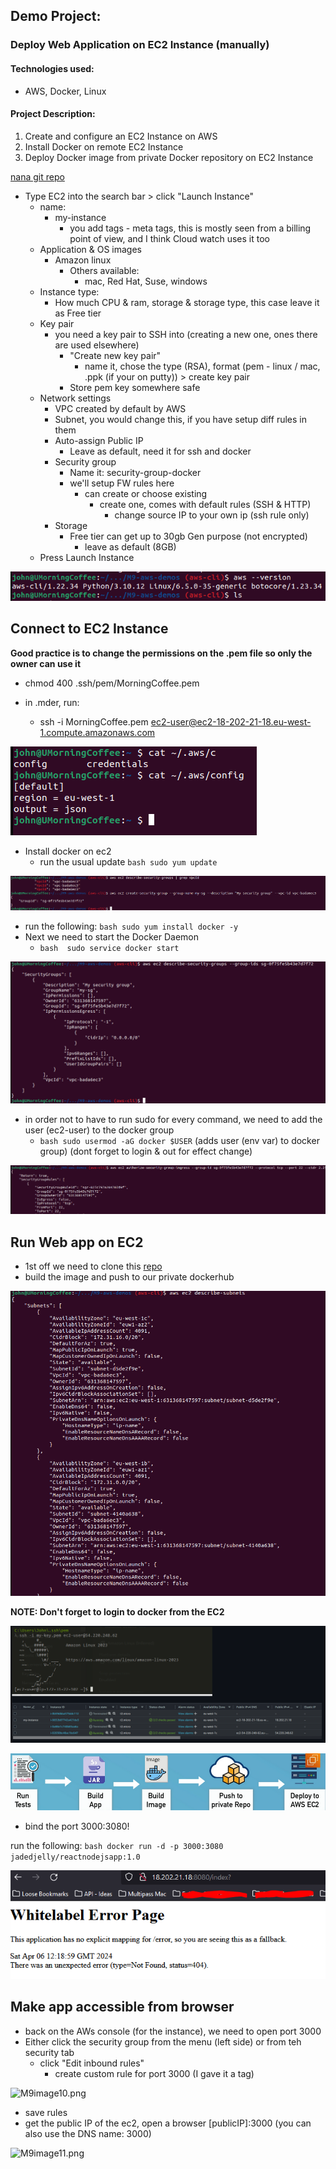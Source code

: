 ## Demo Project: 
### Deploy Web Application on EC2 Instance (manually)

#### Technologies used:
- AWS, Docker, Linux

#### Project Description:
1. Create and configure an EC2 Instance on AWS
2. Install Docker on remote EC2 Instance
3. Deploy Docker image from private Docker
repository on EC2 Instance

[nana git repo](https://github.com/techworld-with-nana/react-nodejs-example)

- Type EC2 into the search bar > click "Launch Instance"
  - name:
    - my-instance
      - you add tags - meta tags, this is mostly seen from a billing point of view, and I think Cloud watch uses it too
  - Application & OS images
    - Amazon linux
      - Others available:
        - mac, Red Hat, Suse, windows
  - Instance type:
    - How much CPU & ram, storage & storage type, this case leave it as Free tier
  - Key pair
    - you need a key pair to SSH into (creating a new one, ones there are used elsewhere)
      - "Create new key pair"
        - name it, chose the type (RSA), format (pem - linux / mac, .ppk (if your on putty)) > create key pair
      - Store pem key somewhere safe
  - Network settings
    - VPC created by default by AWS
    - Subnet, you would change this, if you have setup diff rules in them
    - Auto-assign Public IP
      - Leave as default, need it for ssh and docker
    - Security group
      - Name it: security-group-docker
      - we'll setup FW rules here
        - can create or choose existing
          - create one, comes with default rules (SSH & HTTP)
            - change source IP to your own ip (ssh rule only)
    - Storage
      - Free tier can get up to 30gb Gen purpose (not encrypted)
        - leave as default (8GB)
  - Press Launch Instance

![M9image01.png](assets/M9image01.png)

## Connect to EC2 Instance

**Good practice is to change the permissions on the .pem file so only the owner can use it**

- chmod 400 .ssh/pem/MorningCoffee.pem

- in .mder, run:
  - ssh -i MorningCoffee.pem ec2-user@ec2-18-202-21-18.eu-west-1.compute.amazonaws.com

![M9image02.png](assets/M9image02.png)

- Install docker on ec2
  - run the usual update ```bash sudo yum update ```

![M9image03.png](assets/M9image03.png)

- run the following: ```bash sudo yum install docker -y```
- Next we need to start the Docker Daemon
  - ```bash  sudo service docker start```

![M9image04.png](assets/M9image04.png)

  - in order not to have to run sudo for every command, we need to add the user (ec2-user) to the docker group
    - ```bash sudo usermod -aG docker $USER``` (adds user (env var) to docker group) (dont forget to login & out for effect change)

![M9image05.png](assets/M9image05.png)

## Run Web app on EC2

- 1st off we need to clone this [repo](https://github.com/techworld-with-nana/react-nodejs-example.git)
- build the image and push to our private dockerhub

![M9image06.png](assets/M9image06.png)

**NOTE: Don't forget to login to docker from the EC2**

![M9image07.png](assets/M9image07.png)

![M9image08.png](assets/M9image08.png)


- bind the port 3000:3080!

run the following: ```bash docker run -d -p 3000:3080 jadedjelly/reactnodejsapp:1.0 ```

![M9image09.png](assets/M9image09.png)

## Make app accessible from browser

- back on the AWs console (for the instance), we need to open port 3000
- Either click the security group from the menu (left side) or from teh security tab
  - click "Edit inbound rules"
    - create custom rule for port 3000 (I gave it a tag)

![M9image10.png](assets/M9image10.png)

- save rules
- get the public IP of the ec2, open a browser [publicIP]:3000 (you can also use the DNS name: 3000)

![M9image11.png](assets/M9image11.png)
